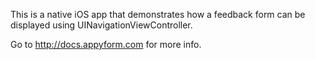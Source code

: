 
This is a native iOS app that demonstrates how a feedback form can be displayed using UINavigationViewController.

Go to http://docs.appyform.com for more info.

